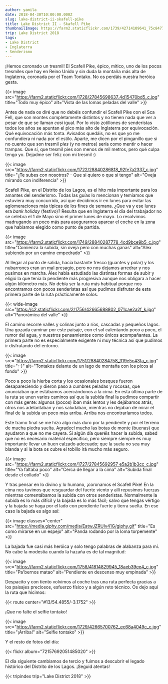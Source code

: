 ```yaml
---
author: yamila
date: 2018-04-30T10:00:00.000Z
slug: lake-district-ii-skafell-pike
title: Lake District II - Skafell Pike
thumbnailImage: https://farm2.staticflickr.com/1739/42714109641_75c8477345_c.jpg
trip: Lake District 2018
tags:
- Lake District
- Inglaterra
- Senderismo
---
```


¡Hemos coronado un tresmil! El Scafell Pike, épico, mítico, uno de los pocos tresmiles que hay en Reino Unido y sin duda la montaña más alta de Inglaterra, coronada por el Team Tontako. No os perdáis nuestra heróica gesta.

<!--more-->

{{< image src="https://farm2.staticflickr.com/1728/27845698637_4d15470bd5_c.jpg" title="Todo muy épico" alt="Vista de las lomas peladas del valle" >}}

Antes de nada os diré que no debéis confundir el Scafell Pike con el Sca Fell, que son montes completamente distintos y no tienen nada que ver a pesar de que se llaman <em>casi</em> igual. Por lo visto zotillones de senderistas todos los años se apuntan el pico más alto de Inglaterra por equivocación. Qué equivocación más tonta. Avisados quedáis, no es que yo me confundiera ni nada por el estilo. Aparte, me dicen por el pinganillo que si no cuento que son tresmil <em>pies</em> (y no metros) sería como mentir o hacer trampas. Que sí, que tresmil pies son menos de mil metros, pero qué culpa tengo yo. Dejadme ser feliz con mi tresmil :)

{{< image src="https://farm2.staticflickr.com/1722/28840286818_92fe7a2337_c.jpg" title="¿Te subes con nosotros? - Que si quiero o que si tengo" alt="Oveja mirando con indiferencia" >}}

Scafell Pike, en el Distrito de los Lagos, es el hito más importante para los amantes del senderismo. Todas las guías lo mencionan y temíamos que estuviera muy concurrido, así que decidimos ir en lunes para evitar las aglomeraciones más típicas de los fines de semana. ¿Que va y ese lunes era <em>bank holiday</em> (festivo)? Resulta que en Inglaterra el día del trabajador no se celebra el 1 de Mayo sino el primer lunes de mayo. Lo resolvimos madrugando un poco más para asegurarnos aparcar el coche en la zona que habíamos elegido como punto de partida.

{{< image src="https://farm2.staticflickr.com/1749/28840287778_4cd9bce9b5_c.jpg" title="Comienza la subida, sin oveja pero con muchas ganas" alt="Alex subiendo por un camino empedrado" >}}

Al llegar al punto de salida, hacía bastante fresco (guantes y polar) y los nubarrones eran un mal presagio, pero no nos dejamos arredrar y nos pusimos en marcha. Álex había estudiado las distintas formas de subir y eligió la que tenía la pendiente más progresiva aunque nos obligara a hacer algún kilómetro más. No debía ser la ruta más habitual porque nos encontramos con pocos senderistas así que pudimos disfrutar de esta primera parte de la ruta prácticamente solos.

{{< wide-image src="https://c2.staticflickr.com/2/1756/42665688802_071cae2a2f_k.jpg" alt="Panorámica del valle" >}}

El camino recorre valles y colinas junto a ríos, cascadas y pequeños lagos. Una gozada caminar por este paisaje, con el sol calentando poco a poco, el rumor del agua, y nuestros pensamientos como únicos acompañantes. La primera parte no es especialmente exigente ni muy técnica así que pudimos ir disfrutando del entorno.

{{< image src="https://farm2.staticflickr.com/1751/28840284758_319e5c43fa_c.jpg" title=":-)" alt="Tontakos delante de un lago de montaña con los picos al fondo" >}}

Poco a poco la hierba corta y los ocasionales bosques fueron desapareciendo y dieron paso a cumbres peladas y rocosas, que anunciaban que estábamos acercándonos a la cima. En esta última parte de la ruta se unen varios caminos así que la subida final la pudimos compartir con más gente: algunos (pocos) iban más lentos y les dejábamos atrás, otros nos adelantaban y nos saludaban, mientras no dejaban de mirar el final de la subida un poco más arriba. Arriba nos encontraríamos todos.

Este tramo final se me hizo algo más duro por la pendiente y por el terreno de mucha piedra suelta. Agradecí mucho las botas de monte (buenas) que ayudaron a que no me cayera. Si algún día queréis hacer la subida, sabed que no es necesario material específico, pero siempre siempre es muy importante llevar un buen calzado adecuado; que la suela no sea muy blanda y si la bota os cubre el tobillo irá mucho más seguro.

{{< image src="https://farm2.staticflickr.com/1727/27845692957_e5a2b1b3cc_c.jpg" title="Ya faltaba poco" alt="Cerca de llegar a la cima" alt="Subida final desde el collado" >}}

Y tras pensar en lo divino y lo humano, ¡coronamos el Scafell Pike! En la cima nos tuvimos que resguardar del fuerte viento y allí repusimos fuerzas mientras comentábamos la subida con otros senderistas. Normalmente la subida es lo más difícil y la bajada es lo más fácil; salvo que tengas vértigo y la bajada se haga por el lado con pendiente fuerte y tierra suelta. En ese caso la bajada es algo así:

{{< image classes="center" src="https://media.giphy.com/media/EatwJZRUIv41G/giphy.gif" title="Es como mirarse en un espejo" alt="Panda rodando por la loma torpemente" >}}

La bajada fue casi más heróica y solo tengo palabras de alabanza para mí. No cabe la modestia cuando la hazaña es de tal magnitud:

{{< image src="https://farm2.staticflickr.com/1758/41814829945_18aeb39ee4_c.jpg" title="Pa'bernos matao" alt="Pendiente en descenso muy empinada" >}}

Despacito y con tiento volvimos al coche tras una ruta perfecta gracias a los paisajes preciosos, esfuerzo físico y a algún reto técnico. Os dejo aquí la ruta que hicimos:

{{< route center="#13/54.4855/-3.1752" >}}

¡Que no falte el selfie tontako!

{{< image src="https://farm2.staticflickr.com/1729/42665700762_ec68a4049c_c.jpg" title="¡Arriba!" alt="Selfie tontako" >}}

Y el resto de fotos del día:

{{< flickr album="72157692051485020" >}}

El día siguiente cambiamos de tercio y fuimos a descubrir el legado histórico del Distrito de los Lagos. ¡Seguid atentas!

{{< tripindex trip="Lake District 2018" >}}

